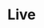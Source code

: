 ---
title: Live
menu:
  sidebar:
    name: Live Report
    identifier: live
    parent: music
    weight: 10
---